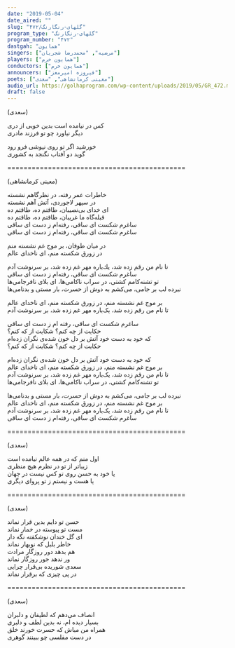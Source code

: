 ```yaml
---
date: "2019-05-04"
date_aired: ""
slug: "گلهای-رنگارنگ/۴۷۲"
program_type: "گلهای-رنگارنگ"
program_number: "۴۷۲"
dastgah: "همایون"
singers: ["مرضیه", "محمدرضا شجریان"]
players: ["همایون خرم"]
conductors: ["همایون خرم"]
announcers: ["فیروزه امیرمعز"]
poets: ["معینی کرمانشاهی", "سعدی"]
audio_url: https://golhaprogram.com/wp-content/uploads/2019/05/GR_472.mp3
draft: false
---
```


(سعدی)  

كس در نیامده است بدین خوبی از دری  
دیگر نیاورد چو تو فرزند مادری  

خورشید اگر تو روی نپوشی فرو رود  
گوید دو آفتاب نگنجد به كشوری  

============================================  

(معینی کرمانشاهی)  

خاطرات عمر رفته، در نظرگاهم نشسته  
در سپهر لاجوردی، آتش آهم نشسته  
ای خدای بی‌نصیبان، طاقتم ده، طاقتم ده  
قبله‌گاه ما غریبان، طاقتم ده، طاقتم ده  
ساغرم شكست ای ساقی، رفته‌ام ز دست ای ساقی  
ساغرم شكست ای ساقی، رفته‌ام ز دست ای ساقی  

در میان طوفان، بر موج غم نشسته منم  
در زورق شكسته منم، ای ناخدای عالم  

تا نام من رقم زده شد، یك‌باره مهر غم زده شد، بر سرنوشت آدم  
ساغرم شكست ای ساقی، رفته‌ام ز دست ای ساقی  
تو تشنه‌كامم كشتی، در سراب ناكامی‌ها، ای بلای نافرجامی‌ها  
نبرده لب بر جامی، می‌كشم به دوش از حسرت، بار مستی و بدنامی‌ها  

بر موج غم نشسته منم، در زورق شكسته منم، ای ناخدای عالم  
تا نام من رقم زده شد، یک‌باره مهر غم زده شد، بر سرنوشت آدم  

ساغرم شكست ای ساقی، رفته ام ز دست ای ساقی  
حكایت از چه كنم؟ شكایت از كه كنم؟  
كه خود به دست خود آتش بر دل خون شده‌ی نگران زده‌ام  
حكایت از چه كنم؟ شكایت از كه كنم؟  

كه خود به دست خود آتش بر دل خون شده‌ی نگران زده‌ام  
بر موج غم نشسته منم، در زورق شكسته منم، ای ناخدای عالم  
تا نام من رقم زده شد، یک‌باره مهر غم زده شد، بر سرنوشت آدم  
تو تشنه‌كامم كشتی، در سراب ناكامی‌ها، ای بلای نافرجامی‌ها  

نبرده لب بر جامی، می‌كشم به دوش از حسرت، بار مستی و بدنامی‌ها  
بر موج غم نشسته منم، در زورق شكسته منم، ای ناخدای عالم  
تا نام من رقم زده شد، یک‌باره مهر غم زده شد، بر سرنوشت آدم  
ساغرم شكست ای ساقی، رفته‌ام ز دست ای ساقی  

============================================  

(سعدی)  

اول منم كه در همه عالم نیامده است  
زیباتر از تو در نظرم هیچ منظری  
یا خود به حسن روی تو كس نیست در جهان  
یا هست و نیستم ز تو پروای دیگری  

============================================  

(سعدی)  

حسن تو دایم بدین قرار نماند  
مست تو پیوسته در خمار نماند  
ای گل خندان نوشكفته نگه دار  
خاطر بلبل كه نوبهار نماند  
هم بدهد دور روزگار مرادت  
ور ندهد جور روزگار نماند  
سعدی شوریده بی‌قرار چرایی  
در پی چیزی كه برقرار نماند  

============================================  

(سعدی)  

انصاف می‌دهم كه لطیفان و دلبران  
بسیار دیده ام، نه بدین لطف و دلبری  
همراه من مباش كه حسرت خورند خلق  
در دست مفلسی چو ببینند گوهری  
